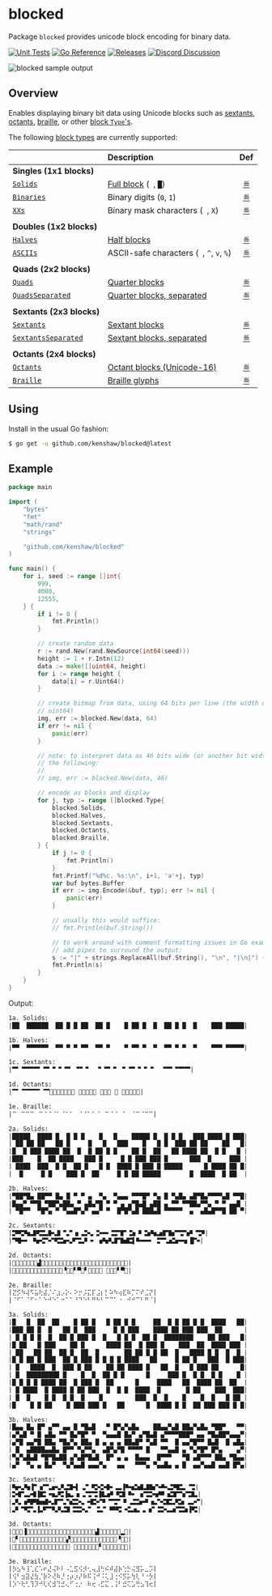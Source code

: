 # blocked

Package `blocked` provides unicode block encoding for binary data.

[![Unit Tests][blocked-ci-status]][blocked-ci]
[![Go Reference][goref-blocked-status]][goref-blocked]
[![Releases][release-status]][Releases]
[![Discord Discussion][discord-status]][discord]

![blocked sample output](screenshot.png)

[blocked-ci]: https://github.com/kenshaw/blocked/actions/workflows/test.yml "Test CI"
[blocked-ci-status]: https://github.com/kenshaw/blocked/actions/workflows/test.yml/badge.svg "Test CI"
[goref-blocked]: https://pkg.go.dev/github.com/kenshaw/blocked "Go Reference"
[goref-blocked-status]: https://pkg.go.dev/badge/github.com/kenshaw/blocked.svg "Go Reference"
[release-status]: https://img.shields.io/github/v/release/kenshaw/blocked?display_name=tag&sort=semver "Latest Release"
[discord]: https://discord.gg/WDWAgXwJqN "Discord Discussion"
[discord-status]: https://img.shields.io/discord/829150509658013727.svg?label=Discord&logo=Discord&colorB=7289da&style=flat-square "Discord Discussion"
[releases]: https://github.com/kenshaw/blocked/releases "Releases"

## Overview

Enables displaying binary bit data using Unicode blocks such as [sextants][],
[octants][], [braille][], or other [block `Type`'s][b-type].

The following [block types][b-type] are currently supported:

|                               | Description                                |            Def            |
| :---------------------------- | :----------------------------------------- | :-----------------------: |
| **Singles (1x1 blocks)**      |                                            |                           |
| [`Solids`][b-type]            | [Full block][solids] (` `, `█`)            |       [≝][b-solids]       |
| [`Binaries`][b-type]          | Binary digits (`0`, `1`)                   |      [≝][b-binaries]      |
| [`XXs`][b-type]               | Binary mask characters (` `, `X`)          |        [≝][b-xxs]         |
|                               |                                            |                           |
| **Doubles (1x2 blocks)**      |                                            |                           |
| [`Halves`][b-type]            | [Half blocks][halves]                      |       [≝][b-halves]       |
| [`ASCIIs`][b-type]            | ASCII-safe characters (` `, `^`, `v`, `%`) |       [≝][b-asciis]       |
|                               |                                            |                           |
| **Quads (2x2 blocks)**        |                                            |                           |
| [`Quads`][b-type]             | [Quarter blocks][quads]                    |       [≝][b-quads]        |
| [`QuadsSeparated`][b-type]    | [Quarter blocks, separated][quads-sep]     |  [≝][b-quads-separated]   |
|                               |                                            |                           |
| **Sextants (2x3 blocks)**     |                                            |                           |
| [`Sextants`][b-type]          | [Sextant blocks][sextants]                 |      [≝][b-sextants]      |
| [`SextantsSeparated`][b-type] | [Sextant blocks, separated][sextants-sep]  | [≝][b-sextants-separated] |
|                               |                                            |                           |
| **Octants (2x4 blocks)**      |                                            |                           |
| [`Octants`][b-type]           | [Octant blocks (Unicode-16)][octants]      |      [≝][b-octants]       |
| [`Braille`][b-type]           | [Braille glyphs][braille]                  |      [≝][b-braille]       |

[solids]: https://www.amp-what.com/unicode/search/full%20block
[halves]: https://www.amp-what.com/unicode/search/half%20block
[quads]: https://www.amp-what.com/unicode/search/quarter%20block
[quads-sep]: https://www.amp-what.com/unicode/search/quad%20separated
[sextants]: https://www.amp-what.com/unicode/search/sextants
[sextants-sep]: https://www.amp-what.com/unicode/search/sextants%20separated
[octants]: https://www.amp-what.com/unicode/search/octants
[braille]: https://www.amp-what.com/unicode/search/braille
[b-type]: https://pkg.go.dev/github.com/kenshaw/blocked#Type
[b-solids]: https://pkg.go.dev/github.com/kenshaw/blocked#SolidsRunes
[b-binaries]: https://pkg.go.dev/github.com/kenshaw/blocked#BinariesRunes
[b-xxs]: https://pkg.go.dev/github.com/kenshaw/blocked#XXsRunes
[b-halves]: https://pkg.go.dev/github.com/kenshaw/blocked#HalvesRunes
[b-asciis]: https://pkg.go.dev/github.com/kenshaw/blocked#ASCIIsRunes
[b-quads]: https://pkg.go.dev/github.com/kenshaw/blocked#QuadsRunes
[b-quads-separated]: https://pkg.go.dev/github.com/kenshaw/blocked#QuadsSeparatedRunes
[b-sextants]: https://pkg.go.dev/github.com/kenshaw/blocked#SextantsRunes
[b-sextants-separated]: https://pkg.go.dev/github.com/kenshaw/blocked#SextantsSeparatedRunes
[b-octants]: https://pkg.go.dev/github.com/kenshaw/blocked#OctantsRunes
[b-braille]: https://pkg.go.dev/github.com/kenshaw/blocked#BrailleRunes

## Using

Install in the usual Go fashion:

```sh
$ go get -u github.com/kenshaw/blocked@latest
```

## Example

```go
package main

import (
	"bytes"
	"fmt"
	"math/rand"
	"strings"

	"github.com/kenshaw/blocked"
)

func main() {
	for i, seed := range []int{
		999,
		4000,
		12555,
	} {
		if i != 0 {
			fmt.Println()
		}

		// create random data
		r := rand.New(rand.NewSource(int64(seed)))
		height := 1 + r.Intn(12)
		data := make([]uint64, height)
		for i := range height {
			data[i] = r.Uint64()
		}

		// create bitmap from data, using 64 bits per line (the width of
		// uint64)
		img, err := blocked.New(data, 64)
		if err != nil {
			panic(err)
		}

		// note: to interpret data as 46 bits wide (or another bit width) do
		// the following:
		//
		// img, err := blocked.New(data, 46)

		// encode as blocks and display
		for j, typ := range []blocked.Type{
			blocked.Solids,
			blocked.Halves,
			blocked.Sextants,
			blocked.Octants,
			blocked.Braille,
		} {
			if j != 0 {
				fmt.Println()
			}
			fmt.Printf("%d%c. %s:\n", i+1, 'a'+j, typ)
			var buf bytes.Buffer
			if err := img.Encode(&buf, typ); err != nil {
				panic(err)
			}

			// usually this would suffice:
			// fmt.Println(buf.String())

			// to work around with comment formatting issues in Go examples,
			// add pipes to surround the output:
			s := "|" + strings.ReplaceAll(buf.String(), "\n", "|\n|") + "|"
			fmt.Println(s)
		}
	}
}
```

Output:

```txt
1a. Solids:
|██  ██████  ██ █ █ ██  ██ █    █ ██ █  █  ██ █ █  █    ███ █████|

1b. Halves:
|▀▀  ▀▀▀▀▀▀  ▀▀ ▀ ▀ ▀▀  ▀▀ ▀    ▀ ▀▀ ▀  ▀  ▀▀ ▀ ▀  ▀    ▀▀▀ ▀▀▀▀▀|

1c. Sextants:
|🬂 🬂🬂🬂 🬂🬁🬁🬁🬀🬁🬀🬀 🬁🬁🬀🬀🬁 🬂🬁🬁 🬀 🬁🬂🬁🬂🬂|

1d. Octants:
|🮂 🮂🮂🮂 🮂𜺫𜺫𜺫𜺨𜺫𜺨𜺨 𜺫𜺫𜺨𜺨𜺫 🮂𜺫𜺫 𜺨 𜺫🮂𜺫🮂🮂|

1e. Braille:
|⠉⠀⠉⠉⠉⠀⠉⠈⠈⠈⠁⠈⠁⠁⠀⠈⠈⠁⠁⠈⠀⠉⠈⠈⠀⠁⠀⠈⠉⠈⠉⠉|

2a. Solids:
|█████  ████ █  █ █ █    █   █    █████ █  █ █ █   ███ ████ █ ███|
| ██ ██ ██   ██ █     █   █   ███    █   █ █  ███ ██ ██    ██   █|
|█  █ ███ ████ ██  █  █ ██ █ █    ██ █  ██   ██ ████ ██  █ █   █ |
|███    █  ██ ████   ███ █     █ █ ███ ███ █      ███  █     ███ |
| ████  ███  █ █  ██ █   █ █  ████ █ ███ █ █████      █ ████ ██ █|
|  █     █ █    ███ █  ██     █ █ ██ █████        █  ████  █ ██  |

2b. Halves:
|▀██▀█▄ ██▀▀ █▄ █ ▀ ▀ ▄  ▀▄  ▀▄▄▄ ▀▀▀█▀ ▀▄ █ ▀▄█▄ ▄█▀█▄▀▀▀▀▄█ ▀▀█|
|█▄▄▀ ▀▀█ ▀██▀▄██▄ ▀ ▄█▄▀█ ▀ ▀ ▄ ▄▀█▄█ ▄██ ▄ ▀▀ ▀▀██▄▀▀▄ ▀ ▀ ▄▄█ |
| ▀█▀▀  ▀█▀▄ ▀ ▀▄▄█▀▄▀ ▄▄▀ ▀  █▀█▀▄█ ███▄█ ▀▀▀▀▀  ▄  ▄█▄█▀▀█ ██ ▀|

2c. Sextants:
|🬙🬥🬪🬷🬥🬮🬛🬷🬁🬑🬦🬞🬗🬏🬗🬋🬠🬒🬕🬠🬓🬄🬶🬪🬵🬕🬺🬂🬒🬜🬁🬙|
|🬊🬛🬃🬉🬚🬒🬅🬥🬶🬢🬆🬮🬄🬃🬦🬪🬣🬕🬺🬴▌🬌🬋🬃🬠🬂🬵🬶🬋🬓█🬈|

2d. Octants:
|𜷆𜵘𜴤𜶦𜴟𜷛𜶍▟𜴷𜴋𜷓𜵑𜵌𜴉𜴑𜵁𜵓𜶾𜵊𜷍𜵈𜴺𜴰𜴤𜶤𜷂𜴴𜴸𜴌𜴖𜶭𜵍|
|𜺫𜴂𜺨𜺫𜴂𜴀𜺨𜴄𜴈𜴄𜺨𜴆𜺨𜺨▝𜴅𜴄▘▀𜴇▘🮂🮂𜺨𜴃 𜴈𜴈🮂▘▀𜺫|

2e. Braille:
|⣝⡫⠳⢼⠫⣥⢗⣼⡈⠌⣰⡠⡕⠄⠕⡒⡨⣍⡏⣨⡆⡃⠵⠳⢴⣏⠷⡉⠍⠞⣈⡝|
|⠈⠋⠁⠈⠋⠂⠁⠑⠚⠑⠁⠒⠁⠁⠘⠙⠑⠃⠛⠓⠃⠉⠉⠁⠐⠀⠚⠚⠉⠃⠛⠈|

3a. Solids:
|█   █  ██  ██    █ ██ █   █ ██ █ █     ██  █ █ ██ █ █  ████   ██|
|███ ██ █  █   ██ █  ███     █ █ ███    ████ ██ ███ ███  ██      |
| █ █ █ █  █  ██ █ ███ █  █   █ █ █  ██ █  ████████    ██ ███   █|
|█ ██   █ ███    ██ █      ████ ██  █ ███ █    ███  ██  ████ ███ |
| ██   ██ ██  ██ █  ██  █       ██ ██ █ █ ██  █   ████ █ █  █  █ |
|█ █ ██ █ ███  ██ █ ███ █ █ █ █ ████   ██     █ ██ █   ███  █ ███|
| █   ████  █  ███ █ ██    ██ ██ ████ █   ██  █   █ ███ ██      █|
| █  █████████ █    █  █  ██ █ █      █     ███ █  █ █  █ █    █ |
|█ █ █ █ ████ ██  █ ███ █  ██      █     ████   ██  ████ ██  ██  |
| █ ████  █ ████ █ ██ ███  █  █ █  ████  █       █ ██    ███  ███|
| █  █    █ █  █ █  █    █         ███  █  █    █    █  █   █ ██ |
|█    █ █ ██    █ ███ ███ █   ██      █  ████ █ █  ██ ███ ███ █ █|

3b. Halves:
|█▄▄ █▄ █▀ ▄▀▀ ▄▄ █ ▀█▄█   ▀ █▀▄▀▄█▄    ██▄▄▀▄█ ██▄▀▄█▄ ▀██▀   ▀▀|
|▄▀▄█ ▀ █ ▄█▄ ▀▀ █▄▀█▀ ▀  ▀▄▄▄█ █▄▀ ▄▀█▄█ ▄▀▀▀▀███▀ ▄▄ ▀█▄██▀▄▄▄▀|
|▄▀█ ▄▄▀█ ██▄ ▀█▄▀▄ ██▄ █ ▄ ▄ ▄ ██▄█▀ ▀▄█ ▀▀  █ ▄▄▀█▀▀ █▄█  █ ▄█▄|
| █  ▄████▄▄█▄ █▀▀ ▀▄▀▀▄  ▄█▀▄▀█ ▀▀▀▀ █   ▀▀▄▄█ ▄ ▀▄▀█▀ █▀▄    ▄▀|
|▀▄▀▄█▄█ ▀█▀█▄██ ▄▀▄█▀█▄█  █▀ ▄ ▄  █▄▄▄  █▀▀▀   ▀█ ▄█▀▀▀ ██▄ ▀█▄▄|
|▄▀  ▀▄ ▄ █▄▀  ▀▄▀▄▄█ ▄▄▄▀▄   ▄▄   ▀▀▀▄ ▀▄▄█▄ ▄ █  ▄▄▀▄▄█ ▄▄█ █▀▄|

3c. Sextants:
|🬪🬢🬪▐🬀🬔🬟🬚🬘🬯🬛▌🬞🬀🬥🬤🬫🬃🬭▐🬌🬳🬻🬷🬺🬈🬌🬯🬬🬮 🬡|
|🬗🬕🬭🬫▐🬴🬇🬱🬥▐🬱🬦🬞🬡🬡▐🬲🬜🬉🬸🬉🬃🬦🬡🬗🬜🬄🬳🬕🬧🬡🬲|
|🬘🬏🬜🬝🬺🬻🬢🬕🬟🬧🬰🬢🬇🬴🬅🬄🬂🬒🬉 🬯🬶🬍🬦🬑🬤🬴🬘🬶 🬭🬅|
|🬘🬁🬥🬟▐🬘🬂🬣🬣🬸🬠🬰🬢🬀🬠🬑 🬎🬥🬇🬮🬱🬞🬦🬀🬰🬢🬵🬡🬶▐🬥|

3d. Octants:
|𜵞𜷏𜴤▐𜵱𜷁𜴙𜴔𜷅𜶞𜴕𜴍𜴘𜶬𜷒𜶔𜵟𜵴𜶜𜷕𜵽𜴭𜴵▟𜵮𜵹𜵂𜶞𜷚𜵢▂𜵔|
|𜶔▘𜷗𜷣𜷅𜷘𜴷𜵮𜴑𜶊𜴴𜴿𜵸𜵩𜵙▞𜴴𜴮𜶑𜴈𜴚𜶁𜷕𜵸𜴞𜵘𜵢𜶚𜶅▝𜴃𜵞|
|𜵚𜴄𜶍𜵵𜶘𜵜𜴈𜶅𜶆𜷙𜵻𜶹𜶀𜴂𜵸𜴽 𜴴𜶌𜴘𜶲𜶾𜺠𜶑▘𜶹𜶃𜷌𜵿𜷏𜶘𜶌|

3e. Braille:
|⡳⣢⠳⢸⢁⣎⠡⠖⣜⢬⠗⠇⠠⣁⣫⢪⡺⢂⢤⣸⢓⠮⠾⣼⡷⢑⡓⢬⣻⡥⣀⡩|
|⢪⠃⣲⣽⣜⣳⡈⡷⠕⢜⠷⡘⢐⡴⡰⡜⠷⠯⢨⠚⠨⢅⣸⢐⠪⡫⡥⢳⢇⠘⠐⡳|
|⡱⠑⢗⢃⢹⡹⠚⢇⢎⣺⢙⣚⢄⠋⢐⡐⠀⠷⢖⠠⣋⣍⢀⢨⠃⣚⢍⣡⢛⣢⢹⢖|
```
